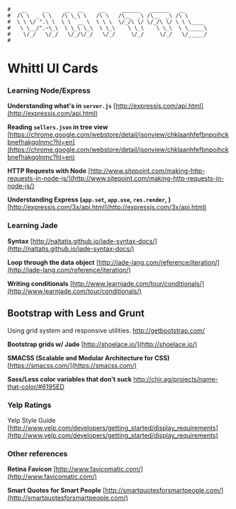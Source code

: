 ``` 
#   __     __     __  __     __     ______   ______   __        
#  /\ \  _ \ \   /\ \_\ \   /\ \   /\__  _\ /\__  _\ /\ \       
#  \ \ \/ ".\ \  \ \  __ \  \ \ \  \/_/\ \/ \/_/\ \/ \ \ \____  
#   \ \__/".~\_\  \ \_\ \_\  \ \_\    \ \_\    \ \_\  \ \_____\ 
#    \/_/   \/_/   \/_/\/_/   \/_/     \/_/     \/_/   \/_____/ 
#    
```

# Whittl UI Cards

### Learning Node/Express

**Understanding what's in `server.js`**
[http://expressjs.com/api.html](http://expressjs.com/api.html)

**Reading `sellers.json` in tree view**
[https://chrome.google.com/webstore/detail/jsonview/chklaanhfefbnpoihckbnefhakgolnmc?hl=en](https://chrome.google.com/webstore/detail/jsonview/chklaanhfefbnpoihckbnefhakgolnmc?hl=en)

**HTTP Requests with Node**
[http://www.sitepoint.com/making-http-requests-in-node-js/](http://www.sitepoint.com/making-http-requests-in-node-js/)

**Understanding Express (`app.set`, `app.use`, `res.render`, )**
[http://expressjs.com/3x/api.html](http://expressjs.com/3x/api.html)

### Learning Jade
**Syntax**
[http://naltatis.github.io/jade-syntax-docs/](http://naltatis.github.io/jade-syntax-docs/)

**Loop through the data object**
[http://jade-lang.com/reference/iteration/](http://jade-lang.com/reference/iteration/)

**Writing conditionals**
[http://www.learnjade.com/tour/conditionals/](http://www.learnjade.com/tour/conditionals/)

## Bootstrap with Less and Grunt
Using grid system and responsive utilities. 
http://getbootstrap.com/

**Bootstrap grids w/ Jade**
[http://shoelace.io/](http://shoelace.io/)

**SMACSS (Scalable and Modular Architecture for CSS)**
[https://smacss.com/](https://smacss.com/)

**Sass/Less color variables that don't suck**
http://chir.ag/projects/name-that-color/#6195ED

### Yelp Ratings
Yelp Style Guide 
[http://www.yelp.com/developers/getting_started/display_requirements](http://www.yelp.com/developers/getting_started/display_requirements)

### Other references
**Retina Favicon**
[http://www.favicomatic.com/](http://www.favicomatic.com/)

**Smart Quotes for Smart People**
[http://smartquotesforsmartpeople.com/](http://smartquotesforsmartpeople.com/)

